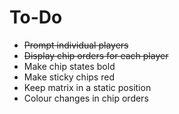 # To-Do

- ~~Prompt individual players~~
- ~~Display chip orders for each player~~
- Make chip states bold
- Make sticky chips red
- Keep matrix in a static position
- Colour changes in chip orders
